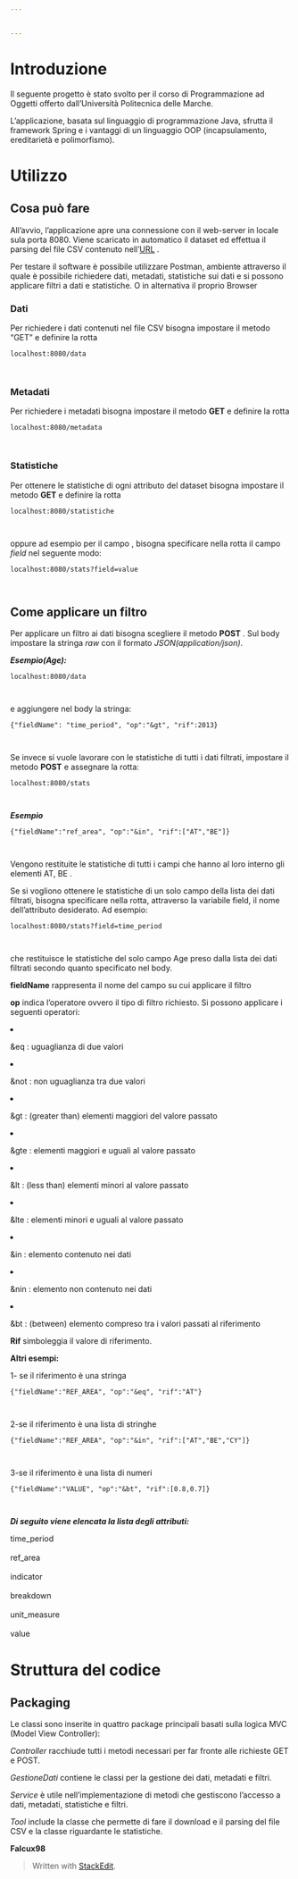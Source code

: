 ```yaml
---


---
```


<h1 id="introduzione">Introduzione</h1>
<p>Il seguente progetto è stato svolto per il corso di Programmazione ad Oggetti offerto dall’Università Politecnica delle Marche.</p>
<p>L’applicazione, basata sul linguaggio di programmazione Java, sfrutta il framework Spring e i vantaggi di un linguaggio OOP (incapsulamento, ereditarietà e polimorfismo).</p>
<h1 id="utilizzo-del-software">Utilizzo</h1>
<h2 id="cosa-può-fare">Cosa può fare</h2>
<p>All’avvio, l’applicazione apre una connessione con il web-server in locale sula porta 8080. Viene scaricato in automatico il dataset ed effettua il parsing del file CSV contenuto nell’<a href="http://data.europa.eu/euodp/data/api/3/action/package_show?id=GIGFgVkEyuzYNvbktE7tAQ">URL</a> .</p>
<p>Per testare il software è possibile utilizzare Postman, ambiente attraverso il quale è possibile richiedere dati, metadati, statistiche sui dati e si possono applicare filtri a dati e statistiche. O in alternativa il proprio Browser</p>
<h3 id="dati">Dati</h3>
<p>Per richiedere i dati contenuti nel file CSV bisogna impostare il metodo “GET” e definire la rotta</p>
<pre><code>localhost:8080/data

</code></pre>
<h3 id="metadati">Metadati</h3>
<p>Per richiedere i metadati bisogna impostare il metodo <strong>GET</strong> e definire la rotta</p>
<pre><code>localhost:8080/metadata

</code></pre>
<h3 id="statistiche">Statistiche</h3>
<p>Per ottenere le statistiche di ogni attributo del dataset bisogna impostare il metodo <strong>GET</strong> e definire la rotta</p>
<pre><code>localhost:8080/statistiche

</code></pre>
<p>oppure ad esempio per il campo , bisogna specificare nella rotta il campo <em>field</em> nel seguente modo:</p>
<pre><code>localhost:8080/stats?field=value

</code></pre>
<p></p>
<h2 id="come-applicare-un-filtro">Come applicare un filtro</h2>
<p>Per applicare un filtro ai dati bisogna scegliere il metodo <strong>POST</strong> . Sul body impostare la stringa <em>raw</em> con il formato <em>JSON(application/json)</em>.</p>
<p><em><strong>Esempio(Age):</strong></em></p>
<pre><code>localhost:8080/data

</code></pre>
<p>e aggiungere nel body la stringa:</p>
<pre><code>{"fieldName": "time_period", "op":"&amp;gt", "rif":2013}

</code></pre>
<p>Se invece si vuole lavorare con le statistiche di tutti i dati filtrati, impostare il metodo <strong>POST</strong> e assegnare la rotta:</p>
<pre><code>localhost:8080/stats

</code></pre>
<p><em><strong>Esempio</strong></em></p>
<pre><code>{"fieldName":"ref_area", "op":"&amp;in", "rif":["AT","BE"]}

</code></pre>
<p>Vengono restituite le statistiche di tutti i campi che hanno al loro interno gli elementi AT, BE .</p>
<p>Se si vogliono ottenere le statistiche di un solo campo della lista dei dati filtrati, bisogna specificare nella rotta, attraverso la variabile field, il nome dell’attributo desiderato. Ad esempio:</p>
<pre><code>localhost:8080/stats?field=time_period

</code></pre>
<p>che restituisce le statistiche del solo campo Age preso dalla lista dei dati filtrati secondo quanto specificato nel body.</p>
<p><strong>fieldName</strong> rappresenta il nome del campo su cui applicare il filtro</p>
<p><strong>op</strong> indica l’operatore ovvero il tipo di filtro richiesto. Si possono applicare i seguenti operatori:</p>
<ul>
</ul><li>
</li><p>&amp;eq : uguaglianza di due valori</p>

<li>
</li><p>&amp;not : non uguaglianza tra due valori</p>

<li>
</li><p>&amp;gt : (greater than) elementi maggiori del valore passato</p>

<li>
</li><p>&amp;gte : elementi maggiori e uguali al valore passato</p>

<li>
</li><p>&amp;lt : (less than) elementi minori al valore passato</p>

<li>
</li><p>&amp;lte : elementi minori e uguali al valore passato</p>

<li>
</li><p>&amp;in : elemento contenuto nei dati</p>

<li>
</li><p>&amp;nin : elemento non contenuto nei dati</p>

<li>
</li><p>&amp;bt : (between) elemento compreso tra i valori passati al riferimento</p>


<p><strong>Rif</strong> simboleggia il valore di riferimento.</p>
<p><strong>Altri esempi:</strong><br>
</p><p>1- se il riferimento è una stringa</p>
<pre><code>{"fieldName":"REF_AREA", "op":"&amp;eq", "rif":"AT"}

</code></pre>
<p>2-se il riferimento è una lista di stringhe</p>
<pre><code>{"fieldName":"REF_AREA", "op":"&amp;in", "rif":["AT","BE","CY"]}

</code></pre>
<p>3-se il riferimento è una lista di numeri</p>
<pre><code>{"fieldName":"VALUE", "op":"&amp;bt", "rif":[0.8,0.7]}

</code></pre>
<p><em><strong>Di seguito viene elencata la lista degli attributi:</strong></em><br>
</p><p>time_period<br><br>
ref_area <br><br>
indicator<br><br>
breakdown<br><br>
unit_measure<br><br>
value<br></p>
<h1 id="struttura-del-codice">Struttura del codice</h1>
<h2 id="packaging">Packaging</h2>
<p>Le classi sono inserite in quattro package principali basati sulla logica MVC (Model View Controller):</p>
<p><em>Controller</em> racchiude tutti i metodi necessari per far fronte alle richieste GET e POST.</p>
<p><em>GestioneDati</em> contiene le classi per la gestione dei dati, metadati e filtri.</p>
<p><em>Service</em> è utile nell’implementazione di metodi che gestiscono l’accesso a dati, metadati, statistiche e filtri.</p>
<p><em>Tool</em> include la classe che permette di fare il download e il parsing del file CSV e la classe riguardante le statistiche.</p>
<p><strong>Falcux98<strong></strong></strong></p>
<blockquote>
<p>Written with <a href="https://stackedit.io/">StackEdit</a>.</p>
</blockquote>

